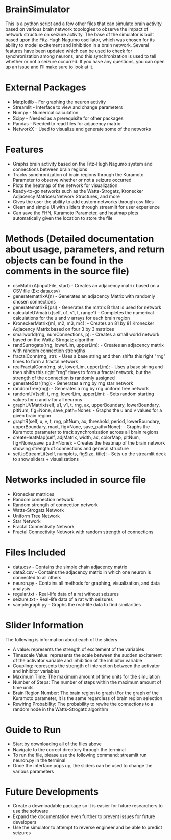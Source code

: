 # BrainSimulator
This is a python script and a few other files that can simulate brain activity based on various brain network topologies to observe the impact of network structure on seizure activity. The base of the simulator is built based upon the Fitz-Hugh Nagumo oscillator, which was chosen for its ability to model excitement and inhibition in a brain network. Several features have been updated which can be used to check for synchronization among neurons, and this synchronization is used to tell whether or not a seizure occurred. If you have any questions, you can open up an issue and I'll make sure to look at it.

# External Packages
- Matplotlib - For graphing the neuron activity
- Streamlit - Interface to view and change parameters
- Numpy - Numerical calculation
- Scipy - Needed as a prerequisite for other packages
- Pandas - Needed to read files for adjacency matrix
- NetworkX - Used to visualize and generate some of the networks

# Features
- Graphs brain activity based on the Fitz-Hugh Nagumo system and connections between brain regions
- Tracks synchronization of brain regions through the Kuramoto Parameter to observe whether or not a seizure occurred
- Plots the heatmap of the network for visualization
- Ready-to-go networks such as the Watts-Strogatz, Kronecker Adjacency Matrices/Network Structures, and more
- Gives the user the ability to add custom networks through csv files
- Clean and simple UI with sliders through streamlit for user experience
- Can save the FHN, Kuramoto Parameter, and heatmap plots automatically given the location to store the file

# Methods (Detailed documentation about usage, parameters, and return objects can be found in the comments in the source file)
- csvMatrixA(inputFile, start) - Creates an adjacency matrix based on a CSV file (Ex: data.csv)
- generatematrixA(n) - Generates an adjacency Matrix with randomly chosen connections
- generatematrixB(psi) - Generates the matrix B that is used for network 
- calculateUVmatrix(self, u1, v1, t, range1) - Completes the numerical calculations for the u and v arrays for each brain region
- KroneckerMatrix(m1, m2, m3, m4): - Creates an 81 by 81 Kronecker Adjacency Matrix based on four 3 by 3 matrices
- smallworld(rng, numConnections, p): - Creates a small world network based on the Wattz-Strogatz algorithm 
- randSurrogate(rng, lowerLim, upperLim): - Creates an adjacency matrix with random connection strengths
- fractalConn(rng, str): - Uses a base string and then shifts this right "rng" times to form a fractal network
- realFractalConn(rng, str, lowerLim, upperLim): - Uses a base string and then shifts this right "rng" times to form a fractal network, but the strength of the connection is randomly assigned
- generateStar(rng): - Generates a rng by rng star network
- randomTree(rng): - Generates a rng by rng uniform tree network
- randomUV(self, t, rng, lowerLim, upperLim): - Sets random starting values for u and v for all neurons
- graphUVMatrix(self, u1, v1, t, rng, ax, upperBoundary, lowerBoundary, pltNum, fig=None, save_path=None): - Graphs the u and v values for a given brain region
- graphR(self, u, v, t, rng, pltNum, ax, threshold, period, lowerBoundary, upperBoundary, maxt, fig=None, save_path=None): - Graphs the Kuramoto parameter to track synchronization across all brain regions
- createHeatMap(self, adjMatrix, width, ax, colorMap, pltNum, fig=None,save_path=None): - Creates the heatmap of the brain network showing strength of connections and general structure
- setUpStreamLit(self, numplots, figSize, title): - Sets up the streamlit deck to show sliders + visualizations

# Networks included in source file
- Kronecker matrices
- Random connection network
- Random strength of connection network
- Watts-Strogatz Network
- Uniform Tree Network
- Star Network
- Fractal Connectivity Network
- Fractal Connectivity Network with random strength of connections

# Files Included 
- data.csv - Contains the simple chain adjacency matrix
- data2.csv - Contains the adjacency matrix in which one neuron is connected to all others
- neuron.py - Contains all methods for graphing, visualization, and data analysis
- regular.txt - Real-life data of a rat without seizures
- seizure.txt - Real-life data of a rat with seizures
- samplegraph.py - Graphs the real-life data to find similarities

# Slider Information
The following is information about each of the sliders
- A value: represents the strength of excitement of the variables
- Timescale Value: represents the scale between the sudden excitement of the activator variable and inhibition of the inhibitor variable 
- Coupling: represents the strength of interaction between the activator and inhibitor variables
- Maximum Time: The maximum amount of time units for the simulation
- Number of Steps: The number of steps within the maximum amount of time units 
- Brain Region Number: The brain region to graph (For the graph of the Kuramoto parameter, it is the same regardless of brain region selection
- Rewiring Probability: The probability to rewire the connections to a random node in the Watts-Strogatz algorithm

# Guide to Run
- Start by downloading all of the files above
- Navigate to the correct directory through the terminal
- To run the file, please use the following command: streamlit run neuron.py in the terminal
- Once the interface pops up, the sliders can be used to change the various parameters

# Future Developments
- Create a downloadable package so it is easier for future researchers to use the software
- Expand the documentation even further to prevent issues for future developers
- Use the simulator to attempt to reverse engineer and be able to predict seizures

